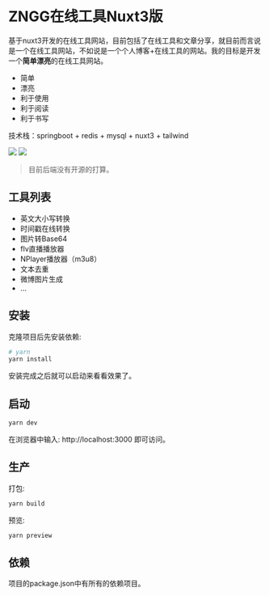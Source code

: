 # ZNGG在线工具Nuxt3版

基于nuxt3开发的在线工具网站，目前包括了在线工具和文章分享，就目前而言说是一个在线工具网站，不如说是一个个人博客+在线工具的网站。我的目标是开发一个**简单漂亮**的在线工具网站。

- 简单
- 漂亮
- 利于使用
- 利于阅读
- 利于书写

技术栈：springboot + redis + mysql + nuxt3 + tailwind

![](https://img.shields.io/github/languages/count/ZN-GG/ZNGG-Nuxt3)
![](https://img.shields.io/github/languages/top/ZN-GG/ZNGG-Nuxt3)

> 目前后端没有开源的打算。

## 工具列表
- 英文大小写转换
- 时间戳在线转换
- 图片转Base64
- flv直播播放器
- NPlayer播放器（m3u8）
- 文本去重
- 微博图片生成
- ...


## 安装

克隆项目后先安装依赖:

```bash
# yarn
yarn install
```
安装完成之后就可以启动来看看效果了。

## 启动

```bash
yarn dev
```

在浏览器中输入: http://localhost:3000 即可访问。

## 生产

打包:

```bash
yarn build
```

预览:

```bash
yarn preview
```

## 依赖
项目的package.json中有所有的依赖项目。
